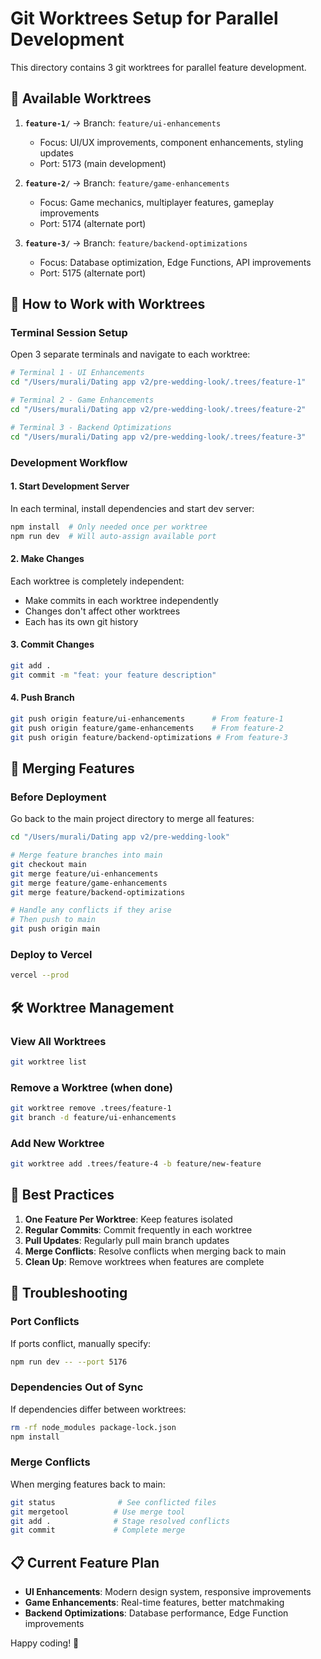 # Git Worktrees Setup for Parallel Development

This directory contains 3 git worktrees for parallel feature development.

## 🌳 Available Worktrees

1. **`feature-1/`** → Branch: `feature/ui-enhancements`
   - Focus: UI/UX improvements, component enhancements, styling updates
   - Port: 5173 (main development)

2. **`feature-2/`** → Branch: `feature/game-enhancements` 
   - Focus: Game mechanics, multiplayer features, gameplay improvements
   - Port: 5174 (alternate port)

3. **`feature-3/`** → Branch: `feature/backend-optimizations`
   - Focus: Database optimization, Edge Functions, API improvements
   - Port: 5175 (alternate port)

## 🚀 How to Work with Worktrees

### Terminal Session Setup
Open 3 separate terminals and navigate to each worktree:

```bash
# Terminal 1 - UI Enhancements
cd "/Users/murali/Dating app v2/pre-wedding-look/.trees/feature-1"

# Terminal 2 - Game Enhancements  
cd "/Users/murali/Dating app v2/pre-wedding-look/.trees/feature-2"

# Terminal 3 - Backend Optimizations
cd "/Users/murali/Dating app v2/pre-wedding-look/.trees/feature-3"
```

### Development Workflow

#### 1. Start Development Server
In each terminal, install dependencies and start dev server:

```bash
npm install  # Only needed once per worktree
npm run dev  # Will auto-assign available port
```

#### 2. Make Changes
Each worktree is completely independent:
- Make commits in each worktree independently
- Changes don't affect other worktrees
- Each has its own git history

#### 3. Commit Changes
```bash
git add .
git commit -m "feat: your feature description"
```

#### 4. Push Branch
```bash
git push origin feature/ui-enhancements      # From feature-1
git push origin feature/game-enhancements    # From feature-2  
git push origin feature/backend-optimizations # From feature-3
```

## 🔄 Merging Features

### Before Deployment
Go back to the main project directory to merge all features:

```bash
cd "/Users/murali/Dating app v2/pre-wedding-look"

# Merge feature branches into main
git checkout main
git merge feature/ui-enhancements
git merge feature/game-enhancements  
git merge feature/backend-optimizations

# Handle any conflicts if they arise
# Then push to main
git push origin main
```

### Deploy to Vercel
```bash
vercel --prod
```

## 🛠️ Worktree Management

### View All Worktrees
```bash
git worktree list
```

### Remove a Worktree (when done)
```bash
git worktree remove .trees/feature-1
git branch -d feature/ui-enhancements
```

### Add New Worktree
```bash
git worktree add .trees/feature-4 -b feature/new-feature
```

## 📝 Best Practices

1. **One Feature Per Worktree**: Keep features isolated
2. **Regular Commits**: Commit frequently in each worktree
3. **Pull Updates**: Regularly pull main branch updates
4. **Merge Conflicts**: Resolve conflicts when merging back to main
5. **Clean Up**: Remove worktrees when features are complete

## 🔧 Troubleshooting

### Port Conflicts
If ports conflict, manually specify:
```bash
npm run dev -- --port 5176
```

### Dependencies Out of Sync
If dependencies differ between worktrees:
```bash
rm -rf node_modules package-lock.json
npm install
```

### Merge Conflicts
When merging features back to main:
```bash
git status              # See conflicted files
git mergetool          # Use merge tool
git add .              # Stage resolved conflicts  
git commit             # Complete merge
```

## 📋 Current Feature Plan

- **UI Enhancements**: Modern design system, responsive improvements
- **Game Enhancements**: Real-time features, better matchmaking
- **Backend Optimizations**: Database performance, Edge Function improvements

Happy coding! 🚀